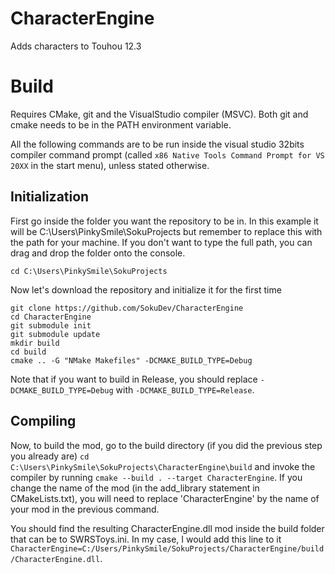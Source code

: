 # CharacterEngine
Adds characters to Touhou 12.3

# Build
Requires CMake, git and the VisualStudio compiler (MSVC).
Both git and cmake needs to be in the PATH environment variable.

All the following commands are to be run inside the visual studio 32bits compiler
command prompt (called `x86 Native Tools Command Prompt for VS 20XX` in the start menu), unless stated otherwise.

## Initialization
First go inside the folder you want the repository to be in.
In this example it will be C:\Users\PinkySmile\SokuProjects but remember to replace this
with the path for your machine. If you don't want to type the full path, you can drag and
drop the folder onto the console.

`cd C:\Users\PinkySmile\SokuProjects`

Now let's download the repository and initialize it for the first time
```
git clone https://github.com/SokuDev/CharacterEngine
cd CharacterEngine
git submodule init
git submodule update
mkdir build
cd build
cmake .. -G "NMake Makefiles" -DCMAKE_BUILD_TYPE=Debug
```
Note that if you want to build in Release, you should replace `-DCMAKE_BUILD_TYPE=Debug` with `-DCMAKE_BUILD_TYPE=Release`.

## Compiling
Now, to build the mod, go to the build directory (if you did the previous step you already are)
`cd C:\Users\PinkySmile\SokuProjects\CharacterEngine\build` and invoke the compiler by running `cmake --build . --target CharacterEngine`. If you change the name of the mod (in the add_library statement in CMakeLists.txt), you will need to replace 'CharacterEngine' by the name of your mod in the previous command.

You should find the resulting CharacterEngine.dll mod inside the build folder that can be to SWRSToys.ini.
In my case, I would add this line to it `CharacterEngine=C:/Users/PinkySmile/SokuProjects/CharacterEngine/build/CharacterEngine.dll`.
